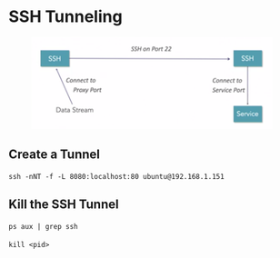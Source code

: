 # SSH Tunneling

<figure><img src="../../.gitbook/assets/image (55).png" alt=""><figcaption></figcaption></figure>

## Create a Tunnel

```
ssh -nNT -f -L 8080:localhost:80 ubuntu@192.168.1.151
```

## Kill the SSH Tunnel

```
ps aux | grep ssh

kill <pid>
```

